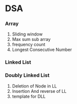 # DSA
### Array
1. Sliding window
2. Max sum sub array
3. frequency count
4. Longest Consecutive Number
### Linked List
### Doubly Linked List
1. Deletion of Node in LL
2. Insertion And reverse of LL
3. template for DLL
